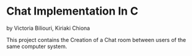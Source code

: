 # Chat Implementation In C

by Victoria Biliouri, Kiriaki Chiona

This project contains the Creation of a Chat room between users of the same computer system.
 
